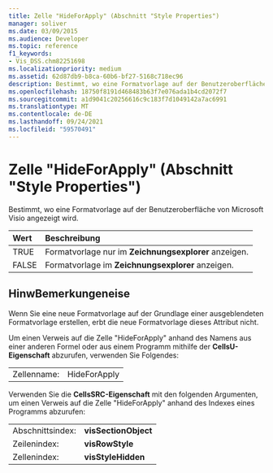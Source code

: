 ```yaml
---
title: Zelle "HideForApply" (Abschnitt "Style Properties")
manager: soliver
ms.date: 03/09/2015
ms.audience: Developer
ms.topic: reference
f1_keywords:
- Vis_DSS.chm82251698
ms.localizationpriority: medium
ms.assetid: 62d87db9-b8ca-60b6-bf27-5168c718ec96
description: Bestimmt, wo eine Formatvorlage auf der Benutzeroberfläche von Microsoft Visio angezeigt wird.
ms.openlocfilehash: 18750f8191d468483b63f7e076ada1b4cd2072f7
ms.sourcegitcommit: a1d9041c20256616c9c183f7d1049142a7ac6991
ms.translationtype: MT
ms.contentlocale: de-DE
ms.lasthandoff: 09/24/2021
ms.locfileid: "59570491"
---
```

# <a name="hideforapply-cell-style-properties-section"></a>Zelle "HideForApply" (Abschnitt "Style Properties")

Bestimmt, wo eine Formatvorlage auf der Benutzeroberfläche von Microsoft Visio angezeigt wird.
  
|**Wert**|**Beschreibung**|
|:-----|:-----|
| TRUE  <br/> | Formatvorlage nur im **Zeichnungsexplorer** anzeigen.  <br/> |
| FALSE  <br/> | Formatvorlage im **Zeichnungsexplorer** anzeigen.  <br/> |
   
## <a name="remarks"></a>HinwBemerkungeneise

Wenn Sie eine neue Formatvorlage auf der Grundlage einer ausgeblendeten Formatvorlage erstellen, erbt die neue Formatvorlage dieses Attribut nicht.
  
Um einen Verweis auf die Zelle "HideForApply" anhand des Namens aus einer anderen Formel oder aus einem Programm mithilfe der **CellsU-Eigenschaft** abzurufen, verwenden Sie Folgendes: 
  
|||
|:-----|:-----|
| Zellenname:  <br/> | HideForApply  <br/> |
   
Verwenden Sie die **CellsSRC-Eigenschaft** mit den folgenden Argumenten, um einen Verweis auf die Zelle "HideForApply" anhand des Indexes eines Programms abzurufen: 
  
|||
|:-----|:-----|
| Abschnittsindex:  <br/> |**visSectionObject** <br/> |
| Zeilenindex:  <br/> |**visRowStyle** <br/> |
| Zellenindex:  <br/> |**visStyleHidden** <br/> |
   

